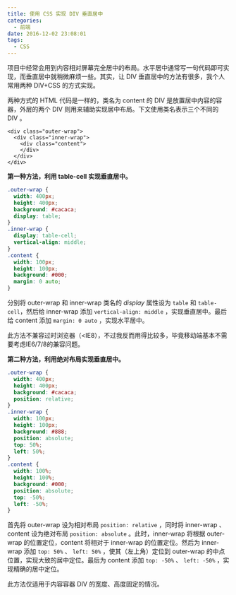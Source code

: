 ```yaml
---
title: 使用 CSS 实现 DIV 垂直居中
categories:
  - 前端
date: 2016-12-02 23:08:01
tags:
  - CSS
---
```


项目中经常会用到内容相对屏幕完全居中的布局。水平居中通常写一句代码即可实现，而垂直居中就稍微麻烦一些。其实，让 DIV 垂直居中的方法有很多，我个人常用两种 DIV+CSS 的方式实现。

<!-- more -->

两种方式的 HTML 代码是一样的，类名为 content 的 DIV 是放置居中内容的容器，外层的两个 DIV 则用来辅助实现居中布局。下文使用类名表示三个不同的 DIV 。

```
<div class="outer-wrap">
  <div class="inner-wrap">
    <div class="content">
    </div>
  </div>
</div>
```

**第一种方法，利用 table-cell 实现垂直居中。**

``` css
.outer-wrap {
  width: 400px;
  height: 400px;
  background: #cacaca;
  display: table;
}
.inner-wrap {
  display: table-cell;
  vertical-align: middle;
}
.content {
  width: 100px;
  height: 100px;
  background: #000;
  margin: 0 auto;
}
```

分别将 outer-wrap 和 inner-wrap 类名的 _display_ 属性设为 `table` 和 `table-cell`，然后给 inner-wrap 添加 `vertical-align: middle` ，实现垂直居中。最后给 content 添加 `margin: 0 auto` ，实现水平居中。

此方法不兼容过时浏览器（<IE8），不过我反而用得比较多，毕竟移动端基本不需要考虑IE6/7/8的兼容问题。

**第二种方法，利用绝对布局实现垂直居中。**

``` css
.outer-wrap {
  width: 400px;
  height: 400px;
  background: #cacaca;
  position: relative;
}
.inner-wrap {
  width: 100px;
  height: 100px;
  background: #888;
  position: absolute;
  top: 50%;
  left: 50%;
}
.content {
  width: 100%;
  height: 100%;
  background: #000;
  position: absolute;
  top: -50%;
  left: -50%;
}
```

首先将 outer-wrap 设为相对布局 `position: relative` ，同时将 inner-wrap 、content 设为绝对布局 `position: absolute` 。此时，inner-wrap 将根据 outer-wrap 的位置定位，content 将相对于 inner-wrap 的位置定位。然后为 inner-wrap 添加 `top: 50%` 、 `left: 50%` ，使其（左上角）定位到 outer-wrap 的中点位置，实现大致的居中定位。最后为 content 添加 `top: -50%` 、 `left: -50%` ，实现精确的居中定位。

此方法仅适用于内容容器 DIV 的宽度、高度固定的情况。
